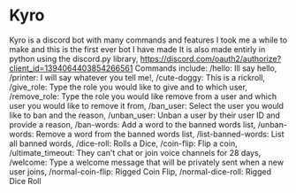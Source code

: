 # Kyro
Kyro is a discord bot with many commands and features I took me a while to make and this is the first ever bot I have made It is also made entirly in python using the discord.py library, https://discord.com/oauth2/authorize?client_id=1394064403854266561
Commands include:
/hello: Ill say hello,
/printer: I will say whatever you tell me!,
/cute-doggy: This is a rickroll,
/give_role: Type the role you would like to give and to which user,
/remove_role: Type the role you would like remove from a user and which user you would like to remove it from,
/ban_user: Select the user you would like to ban and the reason,
/unban_user: Unban a user by their user ID and provide a reason,
/ban-words: Add a word to the banned words list,
/unban-words: Remove a word from the banned words list,
/list-banned-words: List all banned words,
/dice-roll: Rolls a Dice,
/coin-flip: Flip a coin,
/ultimate_timeout: They can't chat or join voice channels for 28 days,
/welcome: Type a welcome message that will be privately sent when a new user joins,
/normal-coin-flip: Rigged Coin Flip,
/normal-dice-roll: Rigged Dice Roll

